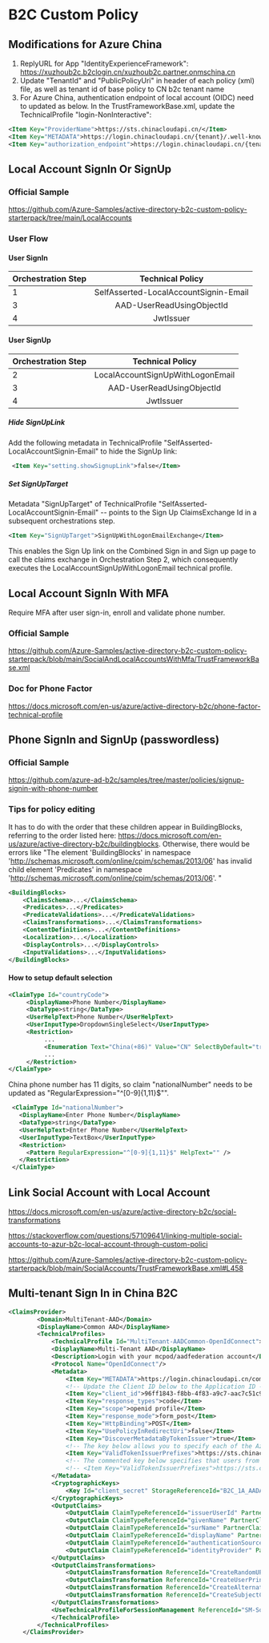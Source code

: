 # B2C Custom Policy

## Modifications for Azure China
     
1. ReplyURL for App "IdentityExperienceFramework": https://xuzhoub2c.b2clogin.cn/xuzhoub2c.partner.onmschina.cn
2. Update "TenantId" and "PublicPolicyUri" in header of each policy (xml) file, as well as tenant id of base policy to CN b2c tenant name
3. For Azure China, authentication endpoint of local account (OIDC) need to updated as below. In the TrustFrameworkBase.xml, update the TechnicalProfile "login-NonInteractive":

```xml
<Item Key="ProviderName">https://sts.chinacloudapi.cn/</Item>
<Item Key="METADATA">https://login.chinacloudapi.cn/{tenant}/.well-known/openid-configuration</Item>
<Item Key="authorization_endpoint">https://login.chinacloudapi.cn/{tenant}/oauth2/token</Item>
```

## Local Account SignIn Or SignUp

### Official Sample

https://github.com/Azure-Samples/active-directory-b2c-custom-policy-starterpack/tree/main/LocalAccounts

### User Flow

#### User SignIn

| Orchestration Step  | Technical Policy |
| :------------ |:---------------:|
| 1 | SelfAsserted-LocalAccountSignin-Email |
| 3 | AAD-UserReadUsingObjectId |
| 4 | JwtIssuer     |

#### User SignUp

| Orchestration Step  | Technical Policy |
| :------------ |:---------------:|
| 2 | LocalAccountSignUpWithLogonEmail |
| 3 | AAD-UserReadUsingObjectId |
| 4 | JwtIssuer     |

##### Hide SignUpLink

Add the following metadata in TechnicalProfile "SelfAsserted-LocalAccountSignin-Email" to hide the SignUp link:

```xml
 <Item Key="setting.showSignupLink">false</Item>
```

##### Set SignUpTarget

Metadata "SignUpTarget" of TechnicalProfile "SelfAsserted-LocalAccountSignin-Email" -- points to the Sign Up ClaimsExchange Id in a subsequent orchestrations step.
```xml
<Item Key="SignUpTarget">SignUpWithLogonEmailExchange</Item>
```
This enables the Sign Up link on the Combined Sign in and Sign up page to call the claims exchange in Orchestration Step 2, which consequently executes the LocalAccountSignUpWithLogonEmail technical profile.

## Local Account SignIn With MFA

Require MFA after user sign-in, enroll and validate phone number.

### Official Sample

https://github.com/Azure-Samples/active-directory-b2c-custom-policy-starterpack/blob/main/SocialAndLocalAccountsWithMfa/TrustFrameworkBase.xml

### Doc for Phone Factor

https://docs.microsoft.com/en-us/azure/active-directory-b2c/phone-factor-technical-profile

## Phone SignIn and SignUp (passwordless)

### Official Sample

https://github.com/azure-ad-b2c/samples/tree/master/policies/signup-signin-with-phone-number

### Tips for policy editing

It has to do with the order that these children appear in BuildingBlocks, referring to the order listed here: https://docs.microsoft.com/en-us/azure/active-directory-b2c/buildingblocks. Otherwise, there would be errors like "The element 'BuildingBlocks' in namespace 'http://schemas.microsoft.com/online/cpim/schemas/2013/06' has invalid child element 'Predicates' in namespace 'http://schemas.microsoft.com/online/cpim/schemas/2013/06'. "

```xml
<BuildingBlocks>
    <ClaimsSchema>...</ClaimsSchema>
    <Predicates>...</Predicates>
    <PredicateValidations>...</PredicateValidations>
    <ClaimsTransformations>...</ClaimsTransformations>
    <ContentDefinitions>...</ContentDefinitions>
    <Localization>...</Localization>
    <DisplayControls>...</DisplayControls>
    <InputValidations>...</InputValidations>
</BuildingBlocks>
```
#### How to setup default selection

```xml
<ClaimType Id="countryCode">
     <DisplayName>Phone Number</DisplayName>
     <DataType>string</DataType>
     <UserHelpText>Phone Number</UserHelpText>
     <UserInputType>DropdownSingleSelect</UserInputType>
     <Restriction>
          ...
          <Enumeration Text="China(+86)" Value="CN" SelectByDefault="true"/>
          ...
     </Restriction>
</ClaimType>
```
China phone number has 11 digits, so claim "nationalNumber" needs to be updated as "RegularExpression="^[0-9]{1,11}$"".

```xml
 <ClaimType Id="nationalNumber">
   <DisplayName>Enter Phone Number</DisplayName>
   <DataType>string</DataType>
   <UserHelpText>Enter Phone Number</UserHelpText>
   <UserInputType>TextBox</UserInputType>
   <Restriction>
     <Pattern RegularExpression="^[0-9]{1,11}$" HelpText="" />
   </Restriction>
 </ClaimType>
```

## Link Social Account with Local Account

https://docs.microsoft.com/en-us/azure/active-directory-b2c/social-transformations

https://stackoverflow.com/questions/57109641/linking-multiple-social-accounts-to-azur-b2c-local-account-through-custom-polici

https://github.com/Azure-Samples/active-directory-b2c-custom-policy-starterpack/blob/main/SocialAccounts/TrustFrameworkBase.xml#L458


## Multi-tenant Sign In in China B2C

```xml
<ClaimsProvider>
        <Domain>MultiTenant-AAD</Domain>
        <DisplayName>Common AAD</DisplayName>
        <TechnicalProfiles>
            <TechnicalProfile Id="MultiTenant-AADCommon-OpenIdConnect">
            <DisplayName>Multi-Tenant AAD</DisplayName>
            <Description>Login with your mcpod/aadfederation account</Description>
            <Protocol Name="OpenIdConnect"/>
            <Metadata>
                <Item Key="METADATA">https://login.chinacloudapi.cn/common/.well-known/openid-configuration</Item>
                <!-- Update the Client ID below to the Application ID -->
                <Item Key="client_id">96ff1843-f8bb-4f83-a9c7-aac7c51c9f22</Item>
                <Item Key="response_types">code</Item>
                <Item Key="scope">openid profile</Item>
                <Item Key="response_mode">form_post</Item>
                <Item Key="HttpBinding">POST</Item>
                <Item Key="UsePolicyInRedirectUri">false</Item>
                <Item Key="DiscoverMetadataByTokenIssuer">true</Item>
                <!-- The key below allows you to specify each of the Azure AD tenants that can be used to sign in. Update the GUIDs below for each tenant. -->
                <Item Key="ValidTokenIssuerPrefixes">https://sts.chinacloudapi.cn/954ddad8-xxxx-xxxx-xxxx-1316152d9587,https://sts.chinacloudapi.cn/97195526-xxxx-xxxx-xxxx-36faa3980a03</Item>
                <!-- The commented key below specifies that users from any tenant can sign-in. Uncomment if you would like anyone with an Azure AD account to be able to sign in. -->
                <!-- <Item Key="ValidTokenIssuerPrefixes">https://sts.chinacloudapi.cn/</Item> -->
            </Metadata>
            <CryptographicKeys>
                <Key Id="client_secret" StorageReferenceId="B2C_1A_AADAppMultiTenantSecret"/>
            </CryptographicKeys>
            <OutputClaims>
                <OutputClaim ClaimTypeReferenceId="issuerUserId" PartnerClaimType="oid"/>
                <OutputClaim ClaimTypeReferenceId="givenName" PartnerClaimType="given_name" />
                <OutputClaim ClaimTypeReferenceId="surName" PartnerClaimType="family_name" />
                <OutputClaim ClaimTypeReferenceId="displayName" PartnerClaimType="name" />
                <OutputClaim ClaimTypeReferenceId="authenticationSource" DefaultValue="socialIdpAuthentication" AlwaysUseDefaultValue="true" />
                <OutputClaim ClaimTypeReferenceId="identityProvider" PartnerClaimType="iss" />
            </OutputClaims>
            <OutputClaimsTransformations>
                <OutputClaimsTransformation ReferenceId="CreateRandomUPNUserName"/>
                <OutputClaimsTransformation ReferenceId="CreateUserPrincipalName"/>
                <OutputClaimsTransformation ReferenceId="CreateAlternativeSecurityId"/>
                <OutputClaimsTransformation ReferenceId="CreateSubjectClaimFromAlternativeSecurityId"/>
            </OutputClaimsTransformations>
            <UseTechnicalProfileForSessionManagement ReferenceId="SM-SocialLogin"/>
            </TechnicalProfile>
        </TechnicalProfiles>
    </ClaimsProvider>
```
